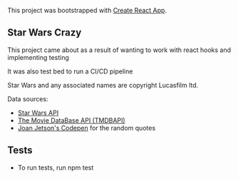 This project was bootstrapped with [Create React App](https://github.com/facebook/create-react-app).

## Star Wars Crazy

This project came about as a result of wanting to work with react hooks and implementing testing

It was also test bed to run a CI/CD pipeline

Star Wars and any associated names are copyright Lucasfilm ltd.

Data sources:

- [Star Wars API](https://swapi.co/)
- [The Movie DataBase API (TMDBAPI)](https://www.themoviedb.org/)
- [Joan Jetson's Codepen](https://codepen.io/joanjetson/pen/jzZjOW) for the random quotes

## Tests

- To run tests, run npm test
